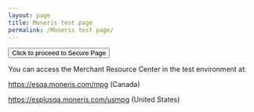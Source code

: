 ```yaml
---
layout: page
title: Moneris test page
permalink: /Moneris test page/
---
```


<FORM METHOD="POST" ACTION=https://esqa.moneris.com/HPPDP/index.php>
 <INPUT TYPE="HIDDEN" NAME="ps_store_id" VALUE="BX94Ctore3">
 <INPUT TYPE="HIDDEN" NAME="hpp_key" VALUE="hp88KEKMD888">
 <INPUT TYPE="HIDDEN" NAME="charge_total" VALUE="1.00">

 <!--MORE OPTIONAL VARIABLES CAN BE DEFINED HERE -->
 <INPUT TYPE="HIDDEN" NAME="email" VALUE="noreply@i88.ca">
 <INPUT TYPE="SUBMIT" NAME="SUBMIT" VALUE="Click to proceed to Secure Page">
</FORM>
</body>


You can access the Merchant Resource Center in the test environment at:

https://esqa.moneris.com/mpg (Canada)

https://esplusqa.moneris.com/usmpg (United States)

